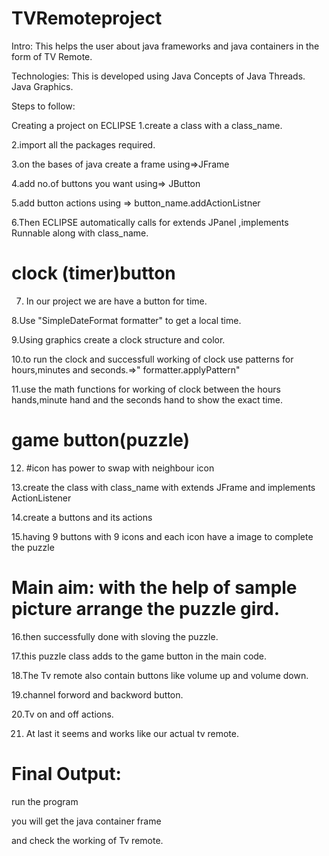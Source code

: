 # TVRemoteproject
Intro:
This helps the user about java frameworks and java containers in the form of TV Remote.

Technologies:
This is developed using Java
Concepts of Java Threads.
Java Graphics.

Steps to follow:

 Creating a project on ECLIPSE
 1.create a class with a class_name.
 
 2.import all the packages required.
 
 3.on the bases of java create a frame using=>JFrame
 
 4.add no.of buttons you want using=>  JButton
 
 5.add button actions using => button_name.addActionListner
 
 6.Then ECLIPSE automatically calls for extends JPanel ,implements Runnable along with class_name.
 
 #  clock (timer)button
 
 7. In our project we are have a button for time.

 8.Use "SimpleDateFormat formatter" to get a local time.
 
 9.Using graphics create a clock structure and color.
 
 10.to run the clock and successfull working of clock use patterns for hours,minutes and seconds.=>" formatter.applyPattern"
 
 11.use the math functions for working of clock between the hours hands,minute hand and the seconds hand to show the exact time.
 
 # game button(puzzle)
 
 12.  #icon has power to swap with neighbour icon
  
 13.create the class with class_name with extends JFrame  and implements ActionListener
 
 14.create a buttons and its actions 
 
 15.having 9 buttons with 9 icons and each icon have a image to complete the puzzle
 
# Main aim: with the help of sample picture arrange the puzzle gird.

 16.then successfully done with sloving the puzzle.
 
 17.this puzzle class adds to the game button in the main code.
 
 18.The Tv remote also contain buttons like volume up and volume down.
 
 19.channel forword and backword button.
 
 20.Tv on and off actions.
 
 21. At last it seems and works like our actual tv remote.
 
 # Final Output:
 run the program 
 
 you will get the java container frame 
 
 and check the working of Tv remote.
 
 

